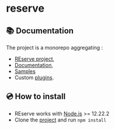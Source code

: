 # reserve

## 📚 Documentation

The project is a monorepo aggregating :
* [REserve project](reserve/README.md),
* [Documentation](docs/README.md),
* [Samples](samples/README.md)
* Custom [plugins](plugins/README.md).

## 💿 How to install

* REserve works with [Node.js](https://nodejs.org/en/download/) >= 12.22.2
* Clone the [project](https://github.com/ArnaudBuchholz/reserve) and run `npm install`
